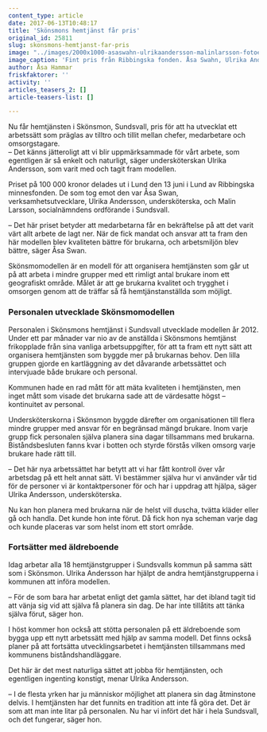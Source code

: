 ```yaml
---
content_type: article
date: 2017-06-13T10:48:17
title: 'Skönsmons hemtjänst får pris'
original_id: 25811
slug: skonsmons-hemtjanst-far-pris
image: "../images/2000x1000-asaswahn-ulrikaandersson-malinlarsson-fotoerikskogh-lundsuniv.jpg"
image_caption: 'Fint pris från Ribbingska fonden. Åsa Swahn, Ulrika Andersson och Malin Larsson tar tillsammans emot pris för utvecklingen av hemtjänsten i Sundsvall. '
author: Åsa Hammar
friskfaktorer: ''
activity: ''
articles_teasers_2: []
article-teasers-list: []

---
```


Nu får hemtjänsten i Skönsmon, Sundsvall, pris för att ha utvecklat ett arbetssätt som präglas av tilltro och tillit mellan chefer, medarbetare och omsorgstagare.  
– Det känns jätteroligt att vi blir uppmärksammade för vårt arbete, som egentligen är så enkelt och naturligt, säger undersköterskan Ulrika Andersson, som varit med och tagit fram modellen.

Priset på 100 000 kronor delades ut i Lund den 13 juni i Lund av Ribbingska minnesfonden. De som tog emot den var Åsa Swan, verksamhetsutvecklare, Ulrika Andersson, undersköterska, och Malin Larsson, socialnämndens ordförande i Sundsvall.

– Det här priset betyder att medarbetarna får en bekräftelse på att det varit värt allt arbete de lagt ner. När de fick mandat och ansvar att ta fram den här modellen blev kvaliteten bättre för brukarna, och arbetsmiljön blev bättre, säger Åsa Swan.

Skönsmomodellen är en modell för att organisera hemtjänsten som går ut på att arbeta i mindre grupper med ett rimligt antal brukare inom ett geografiskt område. Målet är att ge brukarna kvalitet och trygghet i omsorgen genom att de träffar så få hemtjänstanställda som möjligt.

### Personalen utvecklade Skönsmomodellen

Personalen i Skönsmons hemtjänst i Sundsvall utvecklade modellen år 2012. Under ett par månader var nio av de anställda i Skönsmons hemtjänst frikopplade från sina vanliga arbetsuppgifter, för att ta fram ett nytt sätt att organisera hemtjänsten som byggde mer på brukarnas behov. Den lilla gruppen gjorde en kartläggning av det dåvarande arbetssättet och intervjuade både brukare och personal.

Kommunen hade en rad mått för att mäta kvaliteten i hemtjänsten, men inget mått som visade det brukarna sade att de värdesatte högst – kontinuitet av personal.

Undersköterskorna i Skönsmon byggde därefter om organisationen till flera mindre grupper med ansvar för en begränsad mängd brukare. Inom varje grupp fick personalen själva planera sina dagar tillsammans med brukarna. Biståndsbesluten fanns kvar i botten och styrde förstås vilken omsorg varje brukare hade rätt till.

– Det här nya arbetssättet har betytt att vi har fått kontroll över vår arbetsdag på ett helt annat sätt. Vi bestämmer själva hur vi använder vår tid för de personer vi är kontaktpersoner för och har i uppdrag att hjälpa, säger Ulrika Andersson, undersköterska.

Nu kan hon planera med brukarna när de helst vill duscha, tvätta kläder eller gå och handla. Det kunde hon inte förut. Då fick hon nya scheman varje dag och kunde placeras var som helst inom ett stort område.

### Fortsätter med äldreboende

Idag arbetar alla 18 hemtjänstgrupper i Sundsvalls kommun på samma sätt som i Skönsmon. Ulrika Andersson har hjälpt de andra hemtjänstgrupperna i kommunen att införa modellen.

– För de som bara har arbetat enligt det gamla sättet, har det ibland tagit tid att vänja sig vid att själva få planera sin dag. De har inte tillåtits att tänka själva förut, säger hon.

I höst kommer hon också att stötta personalen på ett äldreboende som bygga upp ett nytt arbetssätt med hjälp av samma modell. Det finns också planer på att fortsätta utvecklingsarbetet i hemtjänsten tillsammans med kommunens biståndshandläggare.

Det här är det mest naturliga sättet att jobba för hemtjänsten, och egentligen ingenting konstigt, menar Ulrika Andersson.

– I de flesta yrken har ju människor möjlighet att planera sin dag åtminstone delvis. I hemtjänsten har det funnits en tradition att inte få göra det. Det är som att man inte litar på personalen. Nu har vi infört det här i hela Sundsvall, och det fungerar, säger hon.


